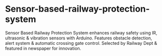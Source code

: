 # Sensor-based-railway-protection-system
 Sensor Based Railway Protection System enhances railway safety using IR, ultrasonic &amp; vibration sensors with Arduino. Features obstacle detection, alert system &amp; automatic crossing gate control. Selected by Railway Dept &amp; featured in newspaper for innovation.
